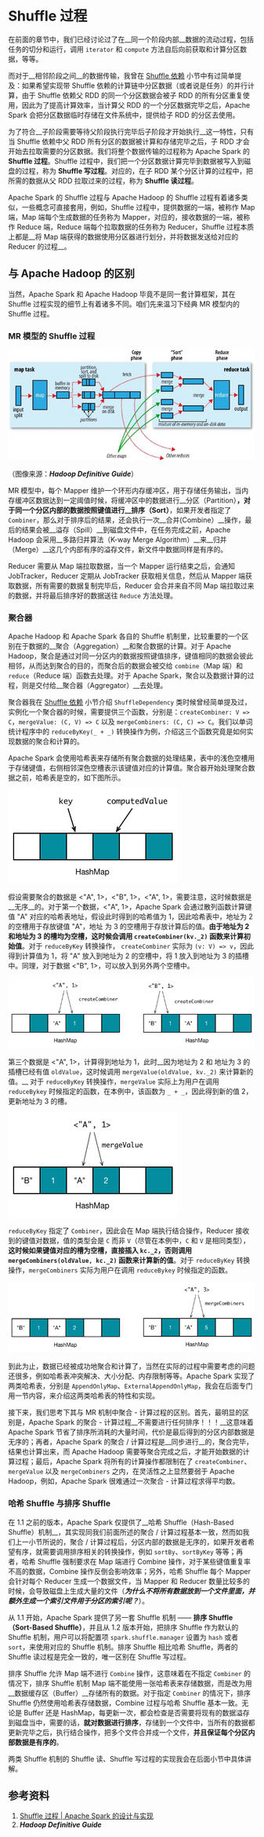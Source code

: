 # Shuffle 过程

在前面的章节中，我们已经讨论过了在__同一个阶段内部__数据的流动过程，包括任务的切分和运行，调用 `iterator` 和 `compute` 方法自后向前获取和计算分区数据，等等。

而对于__相邻阶段之间__的数据传输，我曾在 [Shuffle 依赖](../section1/rddDependencies.html) 小节中有过简单提及：如果希望实现带 Shuffle 依赖的计算链中分区数据（或者说是任务）的并行计算，由于 Shuffle 依赖父 RDD 的同一个分区数据会被子 RDD 的所有分区重复使用，因此为了提高计算效率，当计算父 RDD 的一个分区数据完毕之后，Apache Spark 会把分区数据临时存储在文件系统中，提供给子 RDD 的分区去使用。

为了符合__子阶段需要等待父阶段执行完毕后子阶段才开始执行__这一特性，只有当 Shuffle 依赖中父 RDD 所有分区的数据被计算和存储完毕之后，子 RDD 才会开始去拉取需要的分区数据。我们将整个数据传输的过程称为 Apache Spark 的 __Shuffle 过程__。Shuffle 过程中，我们把一个分区数据计算完毕到数据被写入到磁盘的过程，称为 __Shuffle 写过程__。对应的，在子 RDD 某个分区计算的过程中，把所需的数据从父 RDD 拉取过来的过程，称为 __Shuffle 读过程__。

Apache Spark 的 Shuffle 过程与 Apache Hadoop 的 Shuffle 过程有着诸多类似，一些概念可直接套用，例如，Shuffle 过程中，提供数据的一端，被称作 Map 端，Map 端每个生成数据的任务称为 Mapper，对应的，接收数据的一端，被称作 Reduce 端，Reduce 端每个拉取数据的任务称为 Reducer，Shuffle 过程本质上都是__将 Map 端获得的数据使用分区器进行划分，并将数据发送给对应的 Reducer 的过程__。

## 与 Apache Hadoop 的区别
当然，Apache Spark 和 Apache Hadoop 毕竟不是同一套计算框架，其在 Shuffle 过程实现的细节上有着诸多不同。咱们先来温习下经典 MR 模型内的 Shuffle 过程。

### MR 模型的 Shuffle 过程

![Apache Hadoop Shuffle 过程](../media/images/section3/hadoop_shuffle.png)

（图像来源：___Hadoop Definitive Guide___）

MR 模型中，每个 Mapper 维护一个环形内存缓冲区，用于存储任务输出，当内存缓冲区数据达到一定阈值时候，将缓冲区中的数据进行__分区（Partition）__，对于同一个分区内部的数据按照键值进行__排序（Sort）__，如果开发者指定了 `Combiner`，那么对于排序后的结果，还会执行一次__合并(Combine）__操作，最后的结果会被__溢存（Spill）__到磁盘文件中，在任务完成之前，Apache Hadoop 会采用__多路归并算法（K-way Merge Algorithm）__来__归并（Merge）__这几个内部有序的溢存文件，新文件中数据同样是有序的。

Reducer 需要从 Map 端拉取数据，当一个 Mapper 运行结束之后，会通知 JobTracker，Reducer 定期从 JobTracker 获取相关信息，然后从 Mapper 端获取数据，所有需要的数据复制完毕后，Reducer 会合并来自不同 Map 端拉取过来的数据，并将最后排序好的数据送往 `Reduce` 方法处理。

### 聚合器

Apache Hadoop 和 Apache Spark 各自的 Shuffle 机制里，比较重要的一个区别在于数据的__聚合（Aggregation）__和聚合数据的计算。对于 Apache Hadoop，聚合是通过对同一分区内的数据按照键值排序，键值相同的数据会彼此相邻，从而达到聚合的目的，而聚合后的数据会被交给 `combine`（Map 端）和 `reduce`（Reduce 端）函数去处理。对于 Apache Spark，聚合以及数据计算的过程，则是交付给__聚合器（Aggregator）__去处理。

聚合器我在 [Shuffle 依赖](../section1/rddDependencies.html) 小节介绍 `ShuffleDependency` 类时候曾经简单提及过，实例化一个聚合器的时候，需要提供三个函数，分别是：`createCombiner: V => C`，`mergeValue: (C, V) => C` 以及 `mergeCombiners: (C, C) => C`。我们以单词统计程序中的 `reduceByKey(_ + _)` 转换操作为例，介绍这三个函数究竟是如何实现数据的聚合和计算的。

Apache Spark 会使用哈希表来存储所有聚合数据的处理结果，表中的浅色空槽用于存储键值，右侧相邻深色空槽表示该键值对应的计算值。聚合器开始处理聚合数据之前，哈希表是空的，如下图所示。

![空哈希表](../media/images/section3/empty_hashmap.png)

假设需要聚合的数据是 <"A", 1>，<"B", 1>，<"A", 1>，需要注意，这时候数据是__无序__的。对于第一个数据，<"A", 1>，Apache Spark 会通过散列函数计算键值 "A" 对应的哈希表地址，假设此时得到的哈希值为 1，因此哈希表中，地址为 2 的空槽用于存放键值 "A"，地址 为 3 的空槽用于存放计算后的值。__由于地址为 2 和地址为 3 的槽均为空槽，这时候会调用 `createCombiner(kv._2)` 函数来计算初始值__。对于 `reduceByKey` 转换操作， `createCombiner` 实际为 `(v: V) => v`，因此得到计算值为 1，将 "A" 放入到地址为 2 的空槽中，将 1 放入到地址为 3 的插槽中。同理，对于数据 <"B", 1>，可以放入到另外两个空槽中。

![插入数据到空槽](../media/images/section3/insert_new_data_hashmap.png)

第三个数据是 <"A", 1>，计算得到地址为 1，此时__因为地址为 2 和 地址为 3 的插槽已经有值 `oldValue`，这时候调用 `mergeValue(oldValue, kv._2)` 来计算新的值。__ 对于 `reduceByKey` 转换操作，`mergeValue` 实际上为用户在调用 `reduceBykey` 时候指定的函数，在本例中，该函数为 `_ + _`，因此得到新的值 2，更新地址为 3 的槽。

![插入数据到非空槽](../media/images/section3/insert_new_data_again_hashmap.png)

`reduceByKey` 指定了 `Combiner`，因此会在 Map 端执行结合操作，Reducer 接收到的键值对数据，值的类型会是 `C` 而非 `V`（尽管在本例中，`C` 和 `V` 是相同类型），__这时候如果键值对应的槽为空槽，直接插入 `kc._2`，否则调用 `mergeCombiners(oldValue, kc._2)` 函数来计算新的值__。对于 `reduceByKey` 转换操作，`mergeCombiners` 实际为用户在调用 `reduceBykey` 时候指定的函数。

![插入计算过的数据到非空槽](../media/images/section3/insert_new_combiner_hashmap.png)

到此为止，数据已经被成功地聚合和计算了，当然在实际的过程中需要考虑的问题还很多，例如哈希表冲突解决、大小分配、内存限制等等。Apache Spark 实现了两类哈希表，分别是 `AppendOnlyMap`、`ExternalAppendOnlyMap`，我会在后面专门用一节内容，来介绍这两类哈希表的特性和实现。

接下来，我们思考下其与 MR 机制中聚合 - 计算过程的区别。首先，最明显的区别是，Apache Spark 的聚合 - 计算过程__不需要进行任何排序！！！__这意味着 Apache Spark 节省了排序所消耗的大量时间，代价是最后得到的分区内部数据是无序的；再者，Apache Spark 的聚合 / 计算过程是__同步进行__的，聚合完毕，结果也计算出来，而 Apache Hadoop 需要等聚合完成之后，才能开始数据的计算过程；最后，Apache Spark 将所有的计算操作都限制在了 `createCombiner`、`mergeValue` 以及 `mergeCombiners` 之内，在灵活性之上显然要弱于 Apache Hadoop，例如，Apache Spark 很难通过一次聚合 - 计算过程求得平均数。

### 哈希 Shuffle 与排序 Shuffle
在 1.1 之前的版本，Apache Spark 仅提供了__哈希 Shuffle（Hash-Based Shuffle）机制__，其实现同我们前面所述的聚合 / 计算过程基本一致，然而如我们上一小节所说的，聚合 / 计算过程后，分区内部的数据是无序的，如果开发者希望有序，就需要调用排序相关的转换操作，例如 `sortBy`、`sortByKey` 等等；再者，哈希 Shuffle 强制要求在 Map 端进行 Combine 操作，对于某些键值重复率不高的数据，Combine 操作反倒会影响效率；另外，哈希 Shuffle 每个 Mapper 会针对每个 Reducer 生成一个数据文件，当 Mapper 和 Reducer 数量比较多的时候，会导致磁盘上生成大量的文件（___为什么不将所有数据放到一个文件里面，并额外生成一个索引文件用于分区的索引呢？___）。

从 1.1 开始，Apache Spark 提供了另一套 Shuffle 机制 —— __排序 Shuffle（Sort-Based Shuffle）__，并且从 1.2 版本开始，把排序 Shuffle 作为默认的 Shuffle 机制，用户可以将配置项 `spark.shuffle.manager` 设置为 `hash` 或者 `sort`，来使用对应的 Shuffle 机制。排序 Shuffle 相比哈希 Shuffle，两者的 Shuffle 读过程是完全一致的，唯一区别在 Shuffle 写过程。

排序 Shuffle 允许 Map 端不进行 `Combine` 操作，这意味着在不指定 `Combiner` 的情况下，排序 Shuffle 机制 Map 端不能使用一张哈希表来存储数据，而是改为用__数据缓存区（Buffer）__存储所有的数据。对于指定 `Combiner` 的情况下，排序 Shuffle 仍然使用哈希表存储数据，Combine 过程与哈希 Shuffle 基本一致。无论是 Buffer 还是 HashMap，每更新一次，都会检查是否需要将现有的数据溢存到磁盘当中，需要的话，__就对数据进行排序__，存储到一个文件中，当所有的数据都更新完毕之后，执行结合操作，把多个文件合并成一个文件，__并且保证每个分区内部数据是有序的__。

两类 Shuffle 机制的 Shuffle 读、Shuffle 写过程的实现我会在后面小节中具体讲解。

## 参考资料
1. [Shuffle 过程 | Apache Spark 的设计与实现](http://spark-internals.books.yourtion.com/markdown/4-shuffleDetails.html)
2. ___Hadoop Definitive Guide___